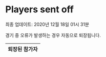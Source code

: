 # Players sent off
최종 업데이트: 2020년 12월 18일 01시 31분


경기 중 오류가 발생하는 경우 자동으로 퇴장됩니다.


| 퇴장된 참가자 |
|:---:|
